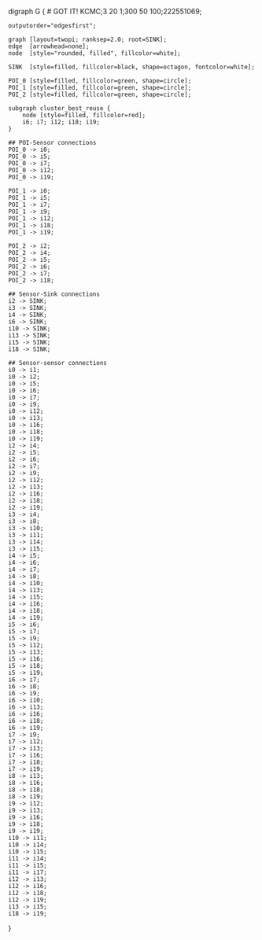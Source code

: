 digraph G {
    # GOT IT! KCMC;3 20 1;300 50 100;222551069;

    outputorder="edgesfirst";
    
    graph [layout=twopi; ranksep=2.0; root=SINK];
    edge  [arrowhead=none];
    node  [style="rounded, filled", fillcolor=white];
    
    SINK  [style=filled, fillcolor=black, shape=octagon, fontcolor=white];
    
    POI_0 [style=filled, fillcolor=green, shape=circle];
    POI_1 [style=filled, fillcolor=green, shape=circle];
    POI_2 [style=filled, fillcolor=green, shape=circle];
    
    subgraph cluster_best_reuse {
        node [style=filled, fillcolor=red];
        i6; i7; i12; i18; i19;
    }
    
    ## POI-Sensor connections
    POI_0 -> i0;
    POI_0 -> i5;
    POI_0 -> i7;
    POI_0 -> i12;
    POI_0 -> i19;

    POI_1 -> i0;
    POI_1 -> i5;
    POI_1 -> i7;
    POI_1 -> i9;
    POI_1 -> i12;
    POI_1 -> i18;
    POI_1 -> i19;

    POI_2 -> i2;
    POI_2 -> i4;
    POI_2 -> i5;
    POI_2 -> i6;
    POI_2 -> i7;
    POI_2 -> i18;

    ## Sensor-Sink connections
    i2 -> SINK;
    i3 -> SINK;
    i4 -> SINK;
    i6 -> SINK;
    i10 -> SINK;
    i13 -> SINK;
    i15 -> SINK;
    i18 -> SINK;

    ## Sensor-sensor connections
    i0 -> i1;
    i0 -> i2;
    i0 -> i5;
    i0 -> i6;
    i0 -> i7;
    i0 -> i9;
    i0 -> i12;
    i0 -> i13;
    i0 -> i16;
    i0 -> i18;
    i0 -> i19;
    i2 -> i4;
    i2 -> i5;
    i2 -> i6;
    i2 -> i7;
    i2 -> i9;
    i2 -> i12;
    i2 -> i13;
    i2 -> i16;
    i2 -> i18;
    i2 -> i19;
    i3 -> i4;
    i3 -> i8;
    i3 -> i10;
    i3 -> i11;
    i3 -> i14;
    i3 -> i15;
    i4 -> i5;
    i4 -> i6;
    i4 -> i7;
    i4 -> i8;
    i4 -> i10;
    i4 -> i13;
    i4 -> i15;
    i4 -> i16;
    i4 -> i18;
    i4 -> i19;
    i5 -> i6;
    i5 -> i7;
    i5 -> i9;
    i5 -> i12;
    i5 -> i13;
    i5 -> i16;
    i5 -> i18;
    i5 -> i19;
    i6 -> i7;
    i6 -> i8;
    i6 -> i9;
    i6 -> i10;
    i6 -> i13;
    i6 -> i16;
    i6 -> i18;
    i6 -> i19;
    i7 -> i9;
    i7 -> i12;
    i7 -> i13;
    i7 -> i16;
    i7 -> i18;
    i7 -> i19;
    i8 -> i13;
    i8 -> i16;
    i8 -> i18;
    i8 -> i19;
    i9 -> i12;
    i9 -> i13;
    i9 -> i16;
    i9 -> i18;
    i9 -> i19;
    i10 -> i11;
    i10 -> i14;
    i10 -> i15;
    i11 -> i14;
    i11 -> i15;
    i11 -> i17;
    i12 -> i13;
    i12 -> i16;
    i12 -> i18;
    i12 -> i19;
    i13 -> i15;
    i18 -> i19;
}